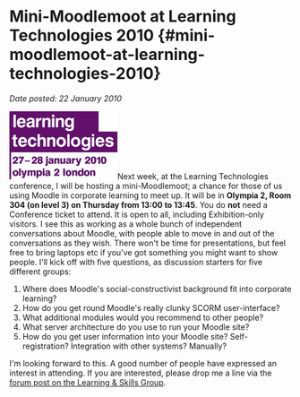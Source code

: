 # Mini-Moodlemoot at Learning Technologies 2010 {#mini-moodlemoot-at-learning-technologies-2010}

_Date posted: 22 January 2010_

[![Learning Technologies conference logo](./exportlc.php_files/lt_conf_logo.giff.gif "Learning Technologies conference logo")](http://www.learningtechnologies.co.uk/conference/)Next week, at the Learning Technologies conference, I will be hosting a mini-Moodlemoot; a chance for those of us using Moodle in corporate learning to meet up. It will be in **Olympia 2, Room 304 (on level 3) on Thursday from 13:00 to 13:45**. You do **not** need a Conference ticket to attend. It is open to all, including Exhibition-only visitors. I see this as working as a whole bunch of independent conversations about Moodle, with people able to move in and out of the conversations as they wish. There won't be time for presentations, but feel free to bring laptops etc if you've got something you might want to show people. I'll kick off with five questions, as discussion starters for five different groups:

1.  Where does Moodle's social-constructivist background fit into corporate learning?
2.  How do you get round Moodle's really clunky SCORM user-interface?
3.  What additional modules would you recommend to other people?
4.  What server architecture do you use to run your Moodle site?
5.  How do you get user information into your Moodle site? Self-registration? Integration with other systems? Manually?

I'm looking forward to this. A good number of people have expressed an interest in attending. If you are interested, please drop me a line via the [forum post on the Learning & Skills Group](http://learningandskillsgroup.ning.com/forum/topics/lt-conference-2010).